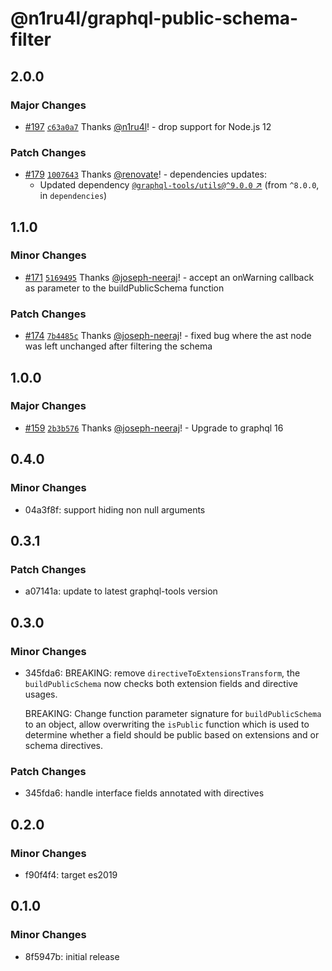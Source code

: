 # @n1ru4l/graphql-public-schema-filter

## 2.0.0

### Major Changes

- [#197](https://github.com/n1ru4l/graphql-public-schema-filter/pull/197) [`c63a0a7`](https://github.com/n1ru4l/graphql-public-schema-filter/commit/c63a0a7c30dd37390f01db285ee3f246e29198a6) Thanks [@n1ru4l](https://github.com/n1ru4l)! - drop support for Node.js 12

### Patch Changes

- [#179](https://github.com/n1ru4l/graphql-public-schema-filter/pull/179) [`1007643`](https://github.com/n1ru4l/graphql-public-schema-filter/commit/10076434046e7bd958020ec8f2f0bdcf63ea8595) Thanks [@renovate](https://github.com/apps/renovate)! - dependencies updates:
  - Updated dependency [`@graphql-tools/utils@^9.0.0` ↗︎](https://www.npmjs.com/package/@graphql-tools/utils/v/9.0.0) (from `^8.0.0`, in `dependencies`)

## 1.1.0

### Minor Changes

- [#171](https://github.com/n1ru4l/graphql-public-schema-filter/pull/171) [`5169495`](https://github.com/n1ru4l/graphql-public-schema-filter/commit/5169495f25d0c9009a0ebf388c9066dd8ad55c62) Thanks [@joseph-neeraj](https://github.com/joseph-neeraj)! - accept an onWarning callback as parameter to the buildPublicSchema function

### Patch Changes

- [#174](https://github.com/n1ru4l/graphql-public-schema-filter/pull/174) [`7b4485c`](https://github.com/n1ru4l/graphql-public-schema-filter/commit/7b4485cf60dd76cf70b6f04c0973147943b225a9) Thanks [@joseph-neeraj](https://github.com/joseph-neeraj)! - fixed bug where the ast node was left unchanged after filtering the schema

## 1.0.0

### Major Changes

- [#159](https://github.com/n1ru4l/graphql-public-schema-filter/pull/159) [`2b3b576`](https://github.com/n1ru4l/graphql-public-schema-filter/commit/2b3b5762096f9d6e86e76e626f869162b3dad2a2) Thanks [@joseph-neeraj](https://github.com/joseph-neeraj)! - Upgrade to graphql 16

## 0.4.0

### Minor Changes

- 04a3f8f: support hiding non null arguments

## 0.3.1

### Patch Changes

- a07141a: update to latest graphql-tools version

## 0.3.0

### Minor Changes

- 345fda6: BREAKING: remove `directiveToExtensionsTransform`, the `buildPublicSchema` now checks both extension fields and directive usages.

  BREAKING: Change function parameter signature for `buildPublicSchema` to an object, allow overwriting the `isPublic` function which is used to determine whether a field should be public based on extensions and or schema directives.

### Patch Changes

- 345fda6: handle interface fields annotated with directives

## 0.2.0

### Minor Changes

- f90f4f4: target es2019

## 0.1.0

### Minor Changes

- 8f5947b: initial release
